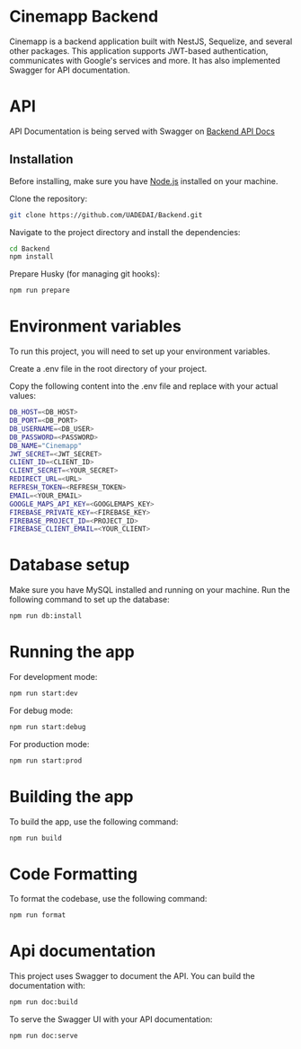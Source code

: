 # Cinemapp Backend

Cinemapp is a backend application built with NestJS, Sequelize, and several other packages. This application supports JWT-based authentication, communicates with Google's services and more. It has also implemented Swagger for API documentation.

# API

API Documentation is being served with Swagger on [Backend API Docs](https://uadedai.github.io/Backend/ 'Swagger API Docs')

## Installation

Before installing, make sure you have [Node.js](https://nodejs.org/) installed on your machine.

Clone the repository:

```bash
git clone https://github.com/UADEDAI/Backend.git
```

Navigate to the project directory and install the dependencies:

```bash
cd Backend
npm install
```

Prepare Husky (for managing git hooks):

```bash
npm run prepare
```

# Environment variables

To run this project, you will need to set up your environment variables.

Create a .env file in the root directory of your project.

Copy the following content into the .env file and replace <value> with your actual values:

```bash
DB_HOST=<DB_HOST>
DB_PORT=<DB_PORT>
DB_USERNAME=<DB_USER>
DB_PASSWORD=<PASSWORD>
DB_NAME="Cinemapp"
JWT_SECRET=<JWT_SECRET>
CLIENT_ID=<CLIENT_ID>
CLIENT_SECRET=<YOUR_SECRET>
REDIRECT_URL=<URL>
REFRESH_TOKEN=<REFRESH_TOKEN>
EMAIL=<YOUR_EMAIL>
GOOGLE_MAPS_API_KEY=<GOOGLEMAPS_KEY>
FIREBASE_PRIVATE_KEY=<FIREBASE_KEY>
FIREBASE_PROJECT_ID=<PROJECT_ID>
FIREBASE_CLIENT_EMAIL=<YOUR_CLIENT>
```

# Database setup

Make sure you have MySQL installed and running on your machine. Run the following command to set up the database:

```bash
npm run db:install
```

# Running the app

For development mode:

```bash
npm run start:dev
```

For debug mode:

```bash
npm run start:debug
```

For production mode:

```bash
npm run start:prod
```

# Building the app

To build the app, use the following command:

```bash
npm run build
```

# Code Formatting

To format the codebase, use the following command:

```bash
npm run format
```

# Api documentation

This project uses Swagger to document the API. You can build the documentation with:

```bash
npm run doc:build
```

To serve the Swagger UI with your API documentation:

```bash
npm run doc:serve
```
